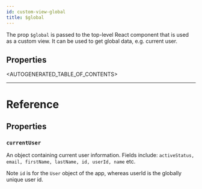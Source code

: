 ```yaml
---
id: custom-view-global
title: $global
---
```


The prop `$global` is passed to the top-level React component that is used as a
custom view. It can be used to get global data, e.g. current user.

## Properties

<AUTOGENERATED_TABLE_OF_CONTENTS>

---

# Reference

## Properties

### `currentUser`

An object containing current user information. Fields include: `activeStatus, email, firstName, lastName, id, userId, name` etc.

Note `id` is for the `User` object of the app, whereas userId is the globally unique user id.
